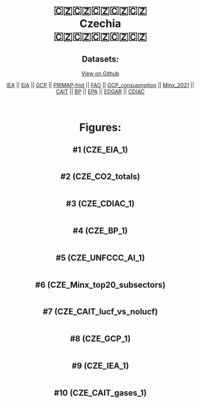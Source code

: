
<center>
<h1 align="center">
🇨🇿🇨🇿🇨🇿🇨🇿🇨🇿
<br>
Czechia
<br>
🇨🇿🇨🇿🇨🇿🇨🇿🇨🇿
</h1>
<h2>Datasets:</h2>
<p><a href="https://github.com/dquintani/GreenhouseData/tree/master/country_data/CZE_Czechia/data">View on Github</a>
<br></p><p><a href="data/CZE_IEA.csv">IEA</a> || <a href="data/CZE_EIA.csv">EIA</a> || <a href="data/CZE_GCP.csv">GCP</a> || <a href="data/CZE_PRIMAP-hist.csv">PRIMAP-hist</a> || <a href="data/CZE_FAO.csv">FAO</a> || <a href="data/CZE_GCP_consupmption.csv">GCP_consupmption</a> || <a href="data/CZE_Minx_2021.csv">Minx_2021</a> || <a href="data/CZE_CAIT.csv">CAIT</a> || <a href="data/CZE_BP.csv">BP</a> || <a href="data/CZE_EPA.csv">EPA</a> || <a href="data/CZE_EDGAR.csv">EDGAR</a> || <a href="data/CZE_CDIAC.csv">CDIAC</a></p><p><br></p>
<h1>Figures:</h1><h2>#1 (CZE_EIA_1)</h2>
<p><img alt="" src="figures/CZE_EIA_1.png" /></p><h2>#2 (CZE_CO2_totals)</h2>
<p><img alt="" src="figures/CZE_CO2_totals.png" /></p><h2>#3 (CZE_CDIAC_1)</h2>
<p><img alt="" src="figures/CZE_CDIAC_1.png" /></p><h2>#4 (CZE_BP_1)</h2>
<p><img alt="" src="figures/CZE_BP_1.png" /></p><h2>#5 (CZE_UNFCCC_AI_1)</h2>
<p><img alt="" src="figures/CZE_UNFCCC_AI_1.png" /></p><h2>#6 (CZE_Minx_top20_subsectors)</h2>
<p><img alt="" src="figures/CZE_Minx_top20_subsectors.png" /></p><h2>#7 (CZE_CAIT_lucf_vs_nolucf)</h2>
<p><img alt="" src="figures/CZE_CAIT_lucf_vs_nolucf.png" /></p><h2>#8 (CZE_GCP_1)</h2>
<p><img alt="" src="figures/CZE_GCP_1.png" /></p><h2>#9 (CZE_IEA_1)</h2>
<p><img alt="" src="figures/CZE_IEA_1.png" /></p><h2>#10 (CZE_CAIT_gases_1)</h2>
<p><img alt="" src="figures/CZE_CAIT_gases_1.png" /></p>